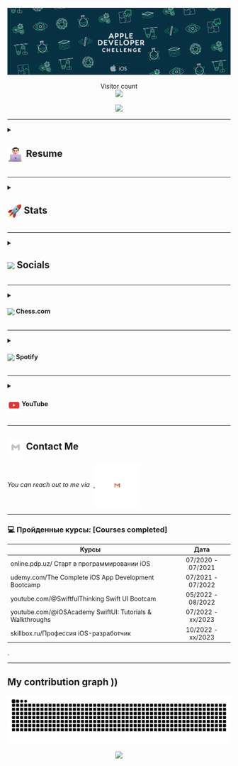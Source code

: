 
<p align="center">
  <img src="https://github.com/IslamovMukhammad/IslamovMukhammad/blob/main/GIFapple.gif" >
</p>
<p align="center"> 
  Visitor count<br>
  <img src="https://profile-counter.glitch.me/IslamovMukhammad/count.svg" />
</p>

<!-- <h2 align="center">Hello! Welcome to Mukhammad's Github page </h2> -->
<p align="center"> 
  <img src="https://readme-typing-svg.demolab.com?font=Fira+Code&pause=1000&color=56F7AD&width=435&lines=Hello!+Welcome+to+Mukhammad's+Github+page!..." />
</p>



---


<details>
 <summary><h2> <img align="center" src="https://github.com/IslamovMukhammad/IslamovMukhammad/blob/readME/icons/about.png" width="37" /> Resume</h2></summary>
 
 <details>
  <summary><h4> <img align="center" src="https://github.com/IslamovMukhammad/IslamovMukhammad/blob/readME/icons/academics.gif"  width="29"/> Academics</h2></summary>

  <span><img src="https://img.shields.io/badge/BTECH-DTU_ECE'24-1877F2?style=for-the-badge"></span>
  <span><img src="https://img.shields.io/badge/GPA-9.45/10.0-EFEEE9?style=for-the-badge"></span>
  
</details>
 <details>
  <summary><h4> <img align="center" src="https://github.com/IslamovMukhammad/IslamovMukhammad/blob/readME/icons/experience.gif"  width="29"/> Experience</h2></summary>

- **Frontend Developer Intern** at Magpie XYZ (Remote) | Jan 2024 - May 2024
  - Integrated Cakepie, Magpie, Eigenpie pages, facilitating deposits exceeding $800 million.
  - Enhanced data accuracy by 30% through seamless integration of smart contracts into the front-end.
  - Improved UI loading speed and mobile responsiveness, reducing user-reported bugs by 20%.

- **Content Strategist - MERN Stack Intern** at TestBook (Remote) | Oct 2022 - Nov 2022
  - Enhanced interactive coursework modules for data structures and web development, increasing student engagement by 30%.
  - Mentored over 100 students in DSA & Web Development, significantly improving their technical proficiency.

- **Content Writer Intern** at Toppr Learning Inc (Remote) | Jul 2021 - Oct 2021
  - Transformed JEE Mathematics learning for over 10 batches by designing innovative visual-based presentations and solutions.
</details>
  
<details>
  <summary><h4> <img align="center" src="https://user-images.githubusercontent.com/74038190/216122041-518ac897-8d92-4c6b-9b3f-ca01dcaf38ee.png"  width="29"/> Coding Handles</h2></summary>

  [![LeetCode](https://img.shields.io/badge/LeetCode-000000?style=for-the-badge&logo=LeetCode&logoColor=#d16c06)](https://www.leetcode.com/binarysolver)
  [![Codeforces](https://img.shields.io/badge/Codeforces-445f9d?style=for-the-badge&logo=Codeforces&logoColor=white)](https://codeforces.com/profile/binarysolver)
  [![GeeksForGeeks](https://img.shields.io/badge/GeeksforGeeks-gray?style=for-the-badge&logo=geeksforgeeks&logoColor=35914c)](https://auth.geeksforgeeks.org/user/IslamovMukhammad31/practice)
  [![CodeChef](https://img.shields.io/badge/CodeChef-%23964B00.svg?style=for-the-badge&logo=CodeChef&logoColor=white)](https://www.codechef.com/users/IslamovMukhammad)
  [![Hackerrank](https://img.shields.io/badge/-Hackerrank-2EC866?style=for-the-badge&logo=HackerRank&logoColor=white)](https://www.hackerrank.com/IslamovMukhammad31?hr_r=1)
</details>


<details>
  <summary><h4> <img align="center" src="https://github.com/IslamovMukhammad/IslamovMukhammad/blob/readME/icons/techstack.gif"  width="29"/> Tech Stack</h2></summary>

  #### Languages
  ![C](https://img.shields.io/badge/c-%2300599C.svg?style=for-the-badge&logo=c&logoColor=white) 
  ![C++](https://img.shields.io/badge/c++-%2300599C.svg?style=for-the-badge&logo=c%2B%2B&logoColor=white)  
  ![Java](https://img.shields.io/badge/java-%23ED8B00.svg?style=for-the-badge&logo=java&logoColor=white) 
  ![JavaScript](https://img.shields.io/badge/javascript-%23323330.svg?style=for-the-badge&logo=javascript&logoColor=%23F7DF1E) 
  ![Typescript](https://img.shields.io/badge/TypeScript-007ACC?style=for-the-badge&logo=typescript&logoColor=white)
  ![Kotlin](https://img.shields.io/badge/kotlin-%230095D5.svg?style=for-the-badge&logo=kotlin&logoColor=white) 
  ![Python](https://img.shields.io/badge/python-3670A0?style=for-the-badge&logo=python&logoColor=ffdd54) 
  ![Markdown](https://img.shields.io/badge/markdown-%23000000.svg?style=for-the-badge&logo=markdown&logoColor=white) 
  ![CSS3](https://img.shields.io/badge/css3-%231572B6.svg?style=for-the-badge&logo=css3&logoColor=white) 
  ![HTML5](https://img.shields.io/badge/html5-%23E34F26.svg?style=for-the-badge&logo=html5&logoColor=white)

  #### Libraries/Frameworks
  ![Bootstrap](https://img.shields.io/badge/bootstrap-%23563D7C.svg?style=for-the-badge&logo=bootstrap&logoColor=white) 
  ![Django](https://img.shields.io/badge/django-%23092E20.svg?style=for-the-badge&logo=django&logoColor=white) 
  ![TailwindCSS](https://img.shields.io/badge/tailwindcss-%2338B2AC.svg?style=for-the-badge&logo=tailwind-css&logoColor=white) 
  ![Svelte](https://img.shields.io/badge/svelte-%23f1413d.svg?style=for-the-badge&logo=svelte&logoColor=white) 
  ![React](https://img.shields.io/badge/react-%2320232a.svg?style=for-the-badge&logo=react&logoColor=%2361DAFB) 
  ![ANDROID](https://img.shields.io/badge/android-%2320232a.svg?style=for-the-badge&logo=android&logoColor=%a4c639) 
  ![Next JS](https://img.shields.io/badge/Next-black?style=for-the-badge&logo=next.js&logoColor=white) 
  ![jQuery](https://img.shields.io/badge/jquery-%230769AD.svg?style=for-the-badge&logo=jquery&logoColor=white) 
  ![Express.js](https://img.shields.io/badge/threejs-black?style=for-the-badge&logo=three.js&logoColor=white) 
  ![Firebase](https://img.shields.io/badge/firebase-%23039BE5.svg?style=for-the-badge&logo=firebase) 
  ![MySQL](https://img.shields.io/badge/mysql-%2300f.svg?style=for-the-badge&logo=mysql&logoColor=white) 
  ![MongoDB](https://img.shields.io/badge/MongoDB-%234ea94b.svg?style=for-the-badge&logo=mongodb&logoColor=white) 
  ![SQLite](https://img.shields.io/badge/sqlite-%2307405e.svg?style=for-the-badge&logo=sqlite&logoColor=white)

  #### Deployment
  ![AWS](https://img.shields.io/badge/AWS-%23FF9900.svg?style=for-the-badge&logo=amazon-aws&logoColor=white) 
  ![Netlify](https://img.shields.io/badge/netlify-%23000000.svg?style=for-the-badge&logo=netlify&logoColor=#00C7B7) 
  ![Heroku](https://img.shields.io/badge/heroku-%23430098.svg?style=for-the-badge&logo=heroku&logoColor=white) 
  ![Vercel](https://img.shields.io/badge/vercel-%23000000.svg?style=for-the-badge&logo=vercel&logoColor=white) 

  #### Tools
  ![Arduino](https://img.shields.io/badge/-Arduino-00979D?style=for-the-badge&logo=Arduino&logoColor=white)
  ![Adobe Lightroom](https://img.shields.io/badge/Adobe%20Lightroom-31A8FF.svg?style=for-the-badge&logo=Adobe%20Lightroom&logoColor=white) 
  ![Adobe Photoshop](https://img.shields.io/badge/adobephotoshop-%2331A8FF.svg?style=for-the-badge&logo=adobephotoshop&logoColor=white) 
  ![Adobe Premiere Pro](https://img.shields.io/badge/Adobe%20Premiere%20Pro-9999FF.svg?style=for-the-badge&logo=Adobe%20Premiere%20Pro&logoColor=white) 
  ![Inkscape](https://img.shields.io/badge/Inkscape-e0e0e0?style=for-the-badge&logo=inkscape&logoColor=080A13) 
  ![Adobe InDesign](https://img.shields.io/badge/Adobe%20InDesign-EE3D8F?style=for-the-badge&logo=Adobe%20InDesign&logoColor=white) 
  ![Figma](https://img.shields.io/badge/figma-%23F24E1E.svg?style=for-the-badge&logo=figma&logoColor=white) 
  ![Notion](https://img.shields.io/badge/Notion-%23000000.svg?style=for-the-badge&logo=notion&logoColor=white)
</details>

<details>
  <summary><h4> <img align="center" src="https://github.com/IslamovMukhammad/IslamovMukhammad/blob/readME/icons/projects.gif"  width="29"/> Projects</h2></summary>

  #### <a href="https://github.com/IslamovMukhammad/rm-whatsapp-bot">RMNotices</a>
  <span><img src="https://img.shields.io/badge/Node.js-%2343853D.svg?style=for-the-badge&logo=node.js&logoColor=white"> <img src="https://img.shields.io/badge/MongoDB-%234ea94b.svg?style=for-the-badge&logo=mongodb&logoColor=white"> <img src="https://img.shields.io/badge/Google_Cloud-4285F4?style=for-the-badge&logo=google-cloud&logoColor=white"> <img src="https://img.shields.io/badge/Python-3670A0?style=for-the-badge&logo=python&logoColor=ffdd54"></span>  
  - Implemented instant job alerts to notify users about new job opportunities, along with a **1-hour** reminder before the deadline for better organization and timely application submission. 
  - Accomplished a significant milestone of **500** daily users for RMNotices, surpassing initial projections aimed to add an extra **2,000** individuals to maximize user base potential. 
  - **Impact:** Maximized productivity by automating the notification process, eliminating manual monitoring and alerts, resulting in a **20%** reduction in Placement Coordinator’s workload.

  #### <a href="https://github.com/IslamovMukhammad/Lumos-Bot">Lumos Bot</a>
  <span><img src="https://img.shields.io/badge/Node.js-%2343853D.svg?style=for-the-badge&logo=node.js&logoColor=white"> <img src="https://img.shields.io/badge/Amazon_AWS-232F3E?style=for-the-badge&logo=amazon-aws&logoColor=white"></span>  
  - Developed a Whatsapp bot with features like interactive Q&A, company suggestions, job listings, real-time news, contest/hackathon updates, downloading YouTube/Facebook video, and providing 18 additional functionalities.
  - Boosted the daily user experience of **200** to **300** individuals with Lumos Whatsapp Bot.
  - **Impact:** Transformed user experience by incorporating various features, resulting in a remarkable **40%** increase in user engagement and a **25%** growth in active participation.

#### <a href="https://github.com/IslamovMukhammad/Google-AMD-Hackathon">Krishi Market</a>
  <span>
  <img src="https://img.shields.io/badge/Node.js-%2343853D.svg?style=for-the-badge&logo=node.js&logoColor=white"> 
    <img src="https://img.shields.io/badge/MongoDB-%234ea94b.svg?style=for-the-badge&logo=mongodb&logoColor=white"> 
    <img src="https://img.shields.io/badge/Tailwind_CSS-38B2AC?style=for-the-badge&logo=tailwind-css&logoColor=white"> 
    <img src="https://img.shields.io/badge/React-20232A?style=for-the-badge&logo=react&logoColor=61DAFB">
  <img src="https://img.shields.io/badge/Google_Cloud-4285F4?style=for-the-badge&logo=google-cloud&logoColor=white">
  </span>  
  
  - Innovated a web application which will reduce Farmers' dependency on Middlemen and help them sell their crops to retailers, wholesalers, and consumers at a better price. Not only this but this web app would help them to keep track of all their transactions.
  - **Impact:** Easy and Intuitive UI/UX which facilitated direct communication b/w farmers & consumers, with a secure Database and easy maintenance of all transaction records.
    
  #### <a href="https://github.com/IslamovMukhammad/Face-flix">Face-Flix</a>
  <span><img src="https://img.shields.io/badge/Node.js-%2343853D.svg?style=for-the-badge&logo=node.js&logoColor=white"> <img src="https://img.shields.io/badge/MongoDB-%234ea94b.svg?style=for-the-badge&logo=mongodb&logoColor=white"> <img src="https://img.shields.io/badge/Bootstrap-%23563D7C.svg?style=for-the-badge&logo=bootstrap&logoColor=white"> <img src="https://img.shields.io/badge/Python-3670A0?style=for-the-badge&logo=python&logoColor=ffdd54"></span>  
  - Innovated a facial expression-based movie recommendation engine, amplifying user engagement by **30%** through personalized suggestions based on mood analysis.
  - **Impact:** Enhanced movie exploration, resulting in an increase in user satisfaction by **10%** to **30%**.

  #### <a href="https://github.com/IslamovMukhammad/Medicine-Tracker">Medicine Tracker</a>
  <span><img src="https://img.shields.io/badge/Kotlin-%230095D5.svg?style=for-the-badge&logo=kotlin&logoColor=white"> <img src="https://img.shields.io/badge/SQLite-%2307405e.svg?style=for-the-badge&logo=sqlite&logoColor=white"></span>  
  - Integrated ordering medicines, facts, and quotes to lighten up the user, light/dark mode, with the future plan of integrating notification system and Calorie/BMI calculator.
</details>

</details>

---

<details>
  <summary><h2> <img align="center" src="https://github.com/IslamovMukhammad/IslamovMukhammad/blob/readME/icons/stats.gif"  width="32"/> Stats</h2></summary>

  ### Leetcode
  <div align="center">
  <a href="https://leetcode.com/binarysolver">
  <img height="316" src="https://leetcard.jacoblin.cool/binarysolver?theme=dark&font=Ubuntu&cache=14400&ext=contest&sheets=https://gist.githubusercontent.com/binarysolver/5e715e284c89cace8f5fa09f7fb930b8/raw/ec0be570f114124b1a2156a660d67baa0ab5639d/leetcode_stats_card.css" alt="Binary Solver Leetcode Stats"/>
  </a>
 </div>


  ### Codeforces
  <div align="center">
    <a href="https://codeforces.com/profile/binarysolver">
      <img height="316" src="https://codeforces-readme-stats.vercel.app/api/card?username=binarysolver&theme=github_dark&force_username=true&border_color=404040" alt="Binary Solver Codeforces Stats"/>
    </a>
  </div>
  
  ### GitHub
  <div align="center">

   ![](https://github-readme-stats.vercel.app/api?username=IslamovMukhammad&theme=tokyonight&hide_border=false&include_all_commits=true&count_private=false)<br/>
   ![](https://github-readme-streak-stats.herokuapp.com/?user=IslamovMukhammad&theme=tokyonight&hide_border=false)<br/>
   ![](https://github-readme-stats.vercel.app/api/top-langs/?username=IslamovMukhammad&theme=tokyonight&hide_border=false&include_all_commits=true&count_private=false&layout=compact)<br/>
   ![](https://github-readme-activity-graph.vercel.app/graph?username=IslamovMukhammad&theme=tokyo-night)

  </div>
</details>

---

<details>
  <summary><h2> <img align ='center' src='https://i.giphy.com/media/v1.Y2lkPTc5MGI3NjExaGtqdDdwN2oyNWJ4czlncHBkamJxaHcxYmVmcXY3a3I3MjRmYjBrbCZlcD12MV9pbnRlcm5hbF9naWZfYnlfaWQmY3Q9ZQ/kmUvauX8TMWg0OsqKW/giphy.gif' width ='37' /> Socials</h2></summary>

<div style="display: flex; flex-direction: column; justify-content: center; align-items: center; ">
  <a href="https://github.com/IslamovMukhammad">
    <img align="center" src="https://github.com/IslamovMukhammad/IslamovMukhammad/blob/readME/icons/Github.gif" width="70"/>
  </a>
  <a href="https://linkedin.com/in/IslamovMukhammad07">
    <img align="center" src="https://github.com/IslamovMukhammad/IslamovMukhammad/blob/readME/icons/Linkedin.gif" width="70"/>
  </a>
  <a href="https://www.quora.com/profile/Parth-Johri-6">
    <img align="center" src="https://github.com/IslamovMukhammad/IslamovMukhammad/blob/readME/icons/Quora.gif" width="70"/>
  </a>
</div>

  
</details>

---

<details>
  <summary><h4> <img align="center" src="https://github.com/IslamovMukhammad/IslamovMukhammad/blob/readME/icons/chessg.gif"  width="29"/> Chess.com</h2></summary>

<div>

  **♟️ My Chess.com Stats** 
</h1>

<picture>
  <source media="(prefers-color-scheme: dark)" srcset="https://chesscom-profile-svg.vercel.app/stats?username=IslamovMuhammad&theme=dark">
  <img alt="chess-stats" src="https://chesscom-profile-svg.vercel.app/stats?username=IslamovMuhammad&theme=graywhite">
</picture>

<!--START_SECTION:chessStats-->
<!-- Automatically generated with https://github.com/Balastrong/chess-stats-action -->

| White ⚪ | Black ⚫ | Result 🏆 | Date 📅 | Position 🗺️ | Type 🕕 |
|:---:|:---:|:---:|:---:|:---:|:---:|
| **IslamovMuhammad** | Emeruiv | checkmated ❌ | 1/1/2025 | <a href="http://www.ee.unb.ca/cgi-bin/tervo/fen.pl?select=2r1k1nr/p6p/2nb2p1/6P1/7P/1q5K/8/6q1 w k -">Link</a> | Rapid |
| stefko01 | **IslamovMuhammad** | checkmated ❌ | 1/1/2025 | <a href="http://www.ee.unb.ca/cgi-bin/tervo/fen.pl?select=8/pp1r1pQk/1R5p/8/8/2B2P1P/PP4P1/7K b - -">Link</a> | Rapid |
| **IslamovMuhammad** | jaco197094 | checkmated ❌ | 1/1/2025 | <a href="http://www.ee.unb.ca/cgi-bin/tervo/fen.pl?select=8/8/8/8/b7/5p2/4q1k1/2Kq4 w - -">Link</a> | Rapid |
| kchaitu | **IslamovMuhammad** | checkmated ❌ | 1/1/2025 | <a href="http://www.ee.unb.ca/cgi-bin/tervo/fen.pl?select=8/p4Q2/3R3k/1pp1p2p/4P2P/q1P2P2/P1P1K1P1/8 b - -">Link</a> | Rapid |
| **IslamovMuhammad** | yusufbashir | checkmated ❌ | 1/1/2025 | <a href="http://www.ee.unb.ca/cgi-bin/tervo/fen.pl?select=K2q4/4qk2/6p1/6P1/8/8/3b4/8 w - -">Link</a> | Rapid |
| andwor1 | **IslamovMuhammad** | checkmated ❌ | 1/1/2025 | <a href="http://www.ee.unb.ca/cgi-bin/tervo/fen.pl?select=r2q1b1r/p1pk1Bpp/1p2Qp2/8/1P1p4/3P4/R4PPP/2B2RK1 b - -">Link</a> | Rapid |
| **IslamovMuhammad** | showmedamoney0 | stalemate ⏸️ | 1/1/2025 | <a href="http://www.ee.unb.ca/cgi-bin/tervo/fen.pl?select=8/8/8/8/8/5n1p/5k2/7K w - -">Link</a> | Rapid |
| JonatahnHale | **IslamovMuhammad** | checkmated ❌ | 1/1/2025 | <a href="http://www.ee.unb.ca/cgi-bin/tervo/fen.pl?select=r1bQ1k1r/pp3pp1/8/4n2p/8/3P4/PPP2PPP/R3R1K1 b - -">Link</a> | Rapid |
| **IslamovMuhammad** | supeace | win 🥇 | 1/1/2025 | <a href="http://www.ee.unb.ca/cgi-bin/tervo/fen.pl?select=3R4/2R5/1p3pkp/p5p1/P5P1/6nP/2P3P1/6K1 b - -">Link</a> | Rapid |
| RexMundi | **IslamovMuhammad** | win 🥇 | 1/1/2025 | <a href="http://www.ee.unb.ca/cgi-bin/tervo/fen.pl?select=6k1/p7/3p1pPp/2p5/r6P/2P3K1/4r3/8 w - -">Link</a> | Rapid |

<!--END_SECTION:chessStats-->
- 🎮 Chess with me [here](https://chess.com/play/IslamovMuhammad)
  
</div>
  
</details>

---

<details>
  <summary><h4> <img align="center" src="https://github.com/IslamovMukhammad/IslamovMukhammad/blob/readME/icons/music.gif"  width="29"/> Spotify </h2></summary>

  <div>
<h1>
  i really like music :headphones:
</h1>


 <img src="https://spotify-github-profile.kittinanx.com/api/view.svg?uid=31ziehm6apuzanaqu7v5y7ruzdsy&cover_image=true&theme=default&show_offline=true&background_color=121212&interchange=true&bar_color=53b14f&bar_color_cover=true">



  <a href="https://data-card-for-spotify.herokuapp.com/card?user_id=31ziehm6apuzanaqu7v5y7ruzdsy">
      <img src="https://data-card-for-spotify.herokuapp.com/api/card?user_id=31ziehm6apuzanaqu7v5y7ruzdsy" alt="Data Card for Spotify">
    </a>

    
  </div>

</datails>

</details>

---

<details>
  <summary><h4> <img align="center" src="https://github.com/IslamovMukhammad/IslamovMukhammad/blob/readME/icons/youtube.gif"  width="29"/> YouTube </h2></summary>
<div>
  <table>
  <tr>
    <td>
  
  ![Youtube channel stats](https://youtube-stats-card.vercel.app/api?channelid=UCDz_2M7ioJ_Cs85_PrSacpw&theme=dark)  
    </td>
  
  <td>
  
  ![Youtube channel stats](https://youtube-stats-card.vercel.app/api?channelid=UC6gSajTATNp4EBujVW1MuYg&theme=dark)
  </td>
  </tr>
   <tr>
    <td colspan="2">


<!-- BEGIN YOUTUBE-CARDS -->
[![многие не понимают, что скрывается за всей этой красивой картинкой 😕 #developer #coder](https://ytcards.demolab.com/?id=5Tmj8x0CN8M&title=%D0%BC%D0%BD%D0%BE%D0%B3%D0%B8%D0%B5+%D0%BD%D0%B5+%D0%BF%D0%BE%D0%BD%D0%B8%D0%BC%D0%B0%D1%8E%D1%82%2C+%D1%87%D1%82%D0%BE+%D1%81%D0%BA%D1%80%D1%8B%D0%B2%D0%B0%D0%B5%D1%82%D1%81%D1%8F+%D0%B7%D0%B0+%D0%B2%D1%81%D0%B5%D0%B9+%D1%8D%D1%82%D0%BE%D0%B9+%D0%BA%D1%80%D0%B0%D1%81%D0%B8%D0%B2%D0%BE%D0%B9+%D0%BA%D0%B0%D1%80%D1%82%D0%B8%D0%BD%D0%BA%D0%BE%D0%B9+%F0%9F%98%95+%23developer+%23coder&lang=en&timestamp=1722484804&background_color=%230d1117&title_color=%23ffffff&stats_color=%23dedede&max_title_lines=1&width=250&border_radius=5 "многие не понимают, что скрывается за всей этой красивой картинкой 😕 #developer #coder")](https://www.youtube.com/watch?v=5Tmj8x0CN8M)
[![Дедлайн завтра, а у тебя ничего не готово 🥲 #developermemes #coding #programming #programmer](https://ytcards.demolab.com/?id=UTXRLaOgtTo&title=%D0%94%D0%B5%D0%B4%D0%BB%D0%B0%D0%B9%D0%BD+%D0%B7%D0%B0%D0%B2%D1%82%D1%80%D0%B0%2C+%D0%B0+%D1%83+%D1%82%D0%B5%D0%B1%D1%8F+%D0%BD%D0%B8%D1%87%D0%B5%D0%B3%D0%BE+%D0%BD%D0%B5+%D0%B3%D0%BE%D1%82%D0%BE%D0%B2%D0%BE+%F0%9F%A5%B2+%23developermemes+%23coding+%23programming+%23programmer&lang=en&timestamp=1722438464&background_color=%230d1117&title_color=%23ffffff&stats_color=%23dedede&max_title_lines=1&width=250&border_radius=5 "Дедлайн завтра, а у тебя ничего не готово 🥲 #developermemes #coding #programming #programmer")](https://www.youtube.com/watch?v=UTXRLaOgtTo)
[![GitHub Profilida Spotify Treklarini Ko’rsatish /  GitHub 2024](https://ytcards.demolab.com/?id=YngUMY9h1YQ&title=GitHub+Profilida+Spotify+Treklarini+Ko%E2%80%99rsatish+%2F++GitHub+2024&lang=en&timestamp=1722413558&background_color=%230d1117&title_color=%23ffffff&stats_color=%23dedede&max_title_lines=1&width=250&border_radius=5 "GitHub Profilida Spotify Treklarini Ko’rsatish /  GitHub 2024")](https://www.youtube.com/watch?v=YngUMY9h1YQ)
[![Hey Google 🥲             #developermemes](https://ytcards.demolab.com/?id=aIQ9xpnturs&title=Hey+Google+%F0%9F%A5%B2+++++++++++++%23developermemes&lang=en&timestamp=1721829540&background_color=%230d1117&title_color=%23ffffff&stats_color=%23dedede&max_title_lines=1&width=250&border_radius=5 "Hey Google 🥲             #developermemes")](https://www.youtube.com/watch?v=aIQ9xpnturs)
[![Me and bro: 😁  #coding #developer #memes #developermemes](https://ytcards.demolab.com/?id=XudXBgCAbOg&title=Me+and+bro%3A+%F0%9F%98%81++%23coding+%23developer+%23memes+%23developermemes&lang=en&timestamp=1721575784&background_color=%230d1117&title_color=%23ffffff&stats_color=%23dedede&max_title_lines=1&width=250&border_radius=5 "Me and bro: 😁  #coding #developer #memes #developermemes")](https://www.youtube.com/watch?v=XudXBgCAbOg)
[![Make Your Desktop Look Clean and Professional (Simple and Easy) 2024](https://ytcards.demolab.com/?id=Lwn7N4ftXGU&title=Make+Your+Desktop+Look+Clean+and+Professional+%28Simple+and+Easy%29+2024&lang=en&timestamp=1719507617&background_color=%230d1117&title_color=%23ffffff&stats_color=%23dedede&max_title_lines=1&width=250&border_radius=5 "Make Your Desktop Look Clean and Professional (Simple and Easy) 2024")](https://www.youtube.com/watch?v=Lwn7N4ftXGU)
<!-- END YOUTUBE-CARDS -->
  </td>
  </table>

<a href="https://www.youtube.com/@InfiniTWO_?sub_confirmation=1"><img src="https://custom-icon-badges.demolab.com/badge/-Subscribe-red?style=for-the-badge&logo=video&logoColor=white"/></a>
</div>
  
</details>

---

## <img align="center" src="https://github.com/IslamovMukhammad/IslamovMukhammad/blob/readME/icons/Contact.gif"  width="37"/> Contact Me

<p> 
 <i>You can reach out to me via</i> 
&nbsp;<a href="mailto:contact.IslamovMukhammad@gmail.com">
     <img align="center" src="https://github.com/IslamovMukhammad/IslamovMukhammad/blob/readME/icons/Gmail.gif"  width="100"/>
 </a>
</p>


---

### 💻 Пройденные курсы: [Courses completed]

| Курсы                                                           | Дата              |
| ----------------------------------------------------------------| :---------------: |
| online.pdp.uz/ Старт в программировании iOS                     | 07/2020 - 07/2021 |
| udemy.com/The Complete iOS App Development Bootcamp             | 07/2021 - 07/2022 |
| youtube.com/@SwiftfulThinking Swift UI Bootcam                  | 05/2022 - 08/2022 |
| youtube.com/@iOSAcademy SwiftUI: Tutorials & Walkthroughs       | 07/2022 - xx/2023 |
| skillbox.ru/Профессия iOS-разработчик                           | 10/2022 - xx/2023 |
.

---

## My contribution graph ))

<picture>
  <source media="(prefers-color-scheme: dark)" srcset="https://raw.githubusercontent.com/IslamovMukhammad/IslamovMukhammad/output/github-contribution-grid-snake-dark.svg">
  <source media="(prefers-color-scheme: light)" srcset="https://raw.githubusercontent.com/IslamovMukhammad/IslamovMukhammad/output/github-contribution-grid-snake.svg">
  <img alt="github contribution grid snake animation" src="https://raw.githubusercontent.com/IslamovMukhammad/IslamovMukhammad/output/github-contribution-grid-snake-dark.svg">
</picture>



<p align="center">
  <img src="https://capsule-render.vercel.app/api?type=waving&color=gradient&height=60&section=footer"/>
</p>
